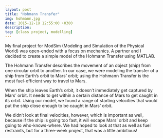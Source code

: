 ```yaml
---
layout: post
title: "Hohmann Transfer"
img: hohmann.jpg 
date: 2015-12-18 12:55:00 +0300
description:
tag: [class project, modelling]
---
```


My final project for ModSim (Modeling and Simulation of the Physical World) was open-ended with a focus on mechanics. A partner and I decided to create a simple model of the Hohmann Transfer using MATLAB.

The Hohmann Transfer describes the movement of an object (ship) from one circular orbit to another. In our case, we were modeling the transfer of a ship from Earth’s orbit to Mars’ orbit; using the Hohmann Transfer is the most fuel-efficient way to travel to Mars.

When the ship leaves Earth’s orbit, it doesn’t immediately get captured by Mars’ orbit. It needs to get within a certain distance of Mars to get caught in its orbit. Using our model, we found a range of starting velocities that would put the ship close enough to be caught in Mars’ orbit.

We didn’t look at final velocities, however, which is important as well, because if the ship is going too fast, it will escape Mars’ orbit and keep going to who-knows-where. We had hoped to look at that as well as fuel restraints, but for a three-week project, that was a little ambitious!